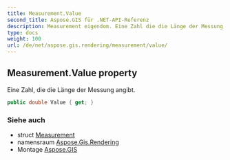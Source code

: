 ```yaml
---
title: Measurement.Value
second_title: Aspose.GIS für .NET-API-Referenz
description: Measurement eigendom. Eine Zahl die die Länge der Messung angibt.
type: docs
weight: 100
url: /de/net/aspose.gis.rendering/measurement/value/
---
```

## Measurement.Value property

Eine Zahl, die die Länge der Messung angibt.

```csharp
public double Value { get; }
```

### Siehe auch

* struct [Measurement](../)
* namensraum [Aspose.Gis.Rendering](../../measurement/)
* Montage [Aspose.GIS](../../../)


